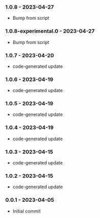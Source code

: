 ### 1.0.8 - 2023-04-27

- Bump from script

### 1.0.8-experimental.0 - 2023-04-27

- Bump from script

### 1.0.7 - 2023-04-20

- code-generated update

### 1.0.6 - 2023-04-19

- code-generated update

### 1.0.5 - 2023-04-19

- code-generated update

### 1.0.4 - 2023-04-19

- code-generated update

### 1.0.3 - 2023-04-15

- code-generated update

### 1.0.2 - 2023-04-15

- code-generated update

### 0.0.1 - 2023-04-05

- Initial commit